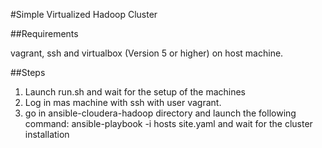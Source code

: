 
#Simple Virtualized Hadoop Cluster

##Requirements

vagrant, ssh and virtualbox (Version 5 or higher) on host machine.

##Steps

1. Launch run.sh and wait for the setup of the machines
2. Log in mas machine with ssh with user vagrant.
3. go in ansible-cloudera-hadoop directory and launch the following 
command:
	ansible-playbook -i hosts site.yaml
and wait for the cluster installation
